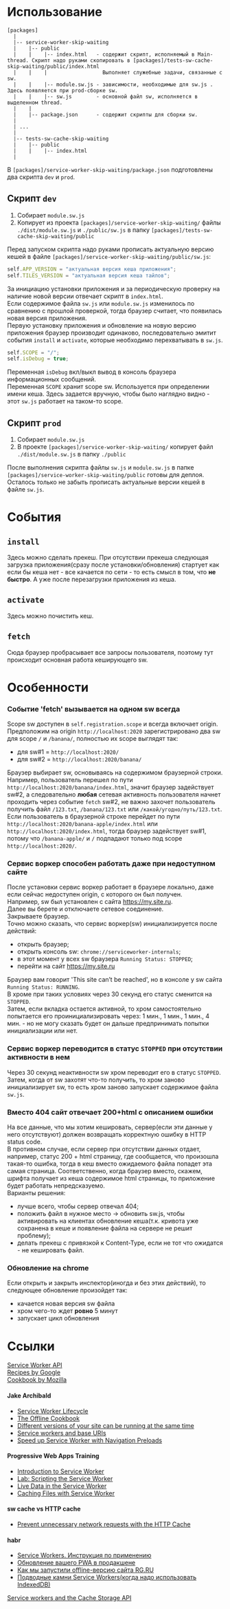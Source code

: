 # Использование

```
[packages]
  |
  |-- service-worker-skip-waiting
  |    |-- public
  |    |    |-- index.html   - содержит скрипт, исполняемый в Main-thread. Скрипт надо руками скопировать в [packages]/tests-sw-cache-skip-waiting/public/index.html
  |    |    |                  Выполняет служебные задачи, связанные с sw.
  |    |    |-- module.sw.js - зависимости, необходимые для sw.js . Здесь появляется при prod-сборке sw.
  |    |    |-- sw.js        - основной файл sw, исполняется в выделенном thread.
  |    |
  |    |-- package.json      - содержит скрипты для сборки sw.
  |
  | ...
  |
  |-- tests-sw-cache-skip-waiting
  |    |-- public
  |    |    |-- index.html
  |
```

В `[packages]/service-worker-skip-waiting/package.json` подготовлены два скрипта `dev` и `prod`.

## Скрипт `dev`

1. Собирает `module.sw.js`
2. Копирует из проекта `[packages]/service-worker-skip-waiting/` файлы `./dist/module.sw.js` и `./public/sw.js` в папку `[packages]/tests-sw-cache-skip-waiting/public`

Перед запуском скрипта надо руками прописать актуальную версию кешей в файле `[packages]/service-worker-skip-waiting/public/sw.js`:

```js
self.APP_VERSION = "актуальная версия кеша приложения";
self.TILES_VERSION = "актуальная версия кеша тайлов";
```

За инициацию установки приложения и за периодическую проверку на наличие новой версии отвечает скрипт в `index.html`.  
Если содержимое файла `sw.js` или `module.sw.js` изменилось по сравнению с прошлой проверкой, тогда браузер считает, что появилась новая версия приложения.  
Первую установку приложения и обновление на новую версию приложения браузер производит одинаково, последовательно эмитит события `install` и `activate`, которые необходимо перехватывать в `sw.js`.

```js
self.SCOPE = "/";
self.isDebug = true;
```

Переменная `isDebug` вкл/выкл вывод в консоль браузера информационных сообщений.  
Переменная `SCOPE` хранит scope sw. Используется при определении имени кеша. Здесь задается вручную, чтобы было наглядно видно - этот `sw.js` работает на таком-то scope.

## Скрипт `prod`

1. Собирает `module.sw.js`
2. В проекте `[packages]/service-worker-skip-waiting/` копирует файл `./dist/module.sw.js` в папку `./public`

После выполнения скрипта файлы `sw.js` и `module.sw.js` в папке `[packages]/service-worker-skip-waiting/public` готовы для деплоя.  
Осталось только не забыть прописать актуальные версии кешей в файле `sw.js`.

# События

## `install`

Здесь можно сделать прекеш. При отсутствии прекеша следующая загрузка приложения(сразу после установки/обновления) стартует как если бы кеша нет - все качается по сети - то есть смысл в том, что **не быстро**. А уже после перезагрузки приложения из кеша.

## `activate`

Здесь можно почистить кеш.

## `fetch`

Сюда браузер пробрасывает все запросы пользователя, поэтому тут происходит основная работа кеширующего sw.

# Особенности

### Событие 'fetch' вызывается на одном sw всегда

Scope sw доступен в `self.registration.scope` и всегда включает origin. Предположим на origin `http://localhost:2020` зарегистрировано два sw для scope `/` и `/banana/`, полностью их scope выглядят так:

- для sw#1 = `http://localhost:2020/`
- для sw#2 = `http://localhost:2020/banana/`

Браузер выбирает sw, основываясь на содержимом браузерной строки.  
Например, пользователь перешел по пути `http://localhost:2020/banana/index.html`, значит браузер задействует sw#2, а следовательно **любая** сетевая активность пользователя начнет проходить через событие `fetch` sw#2, не важно захочет пользователь получить файл `/123.txt`, `/banana/123.txt` или `/какой/угодно/путь/123.txt`.  
Если пользователь в браузерной строке перейдет по пути `http://localhost:2020/banana-apple/index.html` или `http://localhost:2020/index.html`, тогда браузер задействует sw#1, потому что `/banana-apple/` и `/` подпадают только под scope `http://localhost:2020/`.

### Сервис воркер способен работать даже при недоступном сайте

После установки сервис воркер работает в браузере локально, даже если сейчас недоступен origin, с которого он был получен.  
Например, sw был установлен с сайта https://my.site.ru.  
Далее вы берете и отключаете сетевое соединение.  
Закрываете браузер.  
Точно можно сказать, что сервис воркер(sw) инициализируется после действий:

- открыть браузер;
- открыть консоль sw: `chrome://serviceworker-internals`;
- в этот момент у всех sw браузера `Running Status: STOPPED`;
- перейти на сайт https://my.site.ru

Браузер вам говорит 'This site can’t be reached', но в консоле у sw сайта `Running Status: RUNNING`.   
В хроме при таких условиях через 30 секунд его статус сменится на `STOPPED`.    
Затем, если вкладка остается активной, то хром самостоятельно попытается его проинициализировать через: 1 мин., 1 мин., 1 мин., 4 мин. - но не могу сказать будет он дальше предпринимать попытки инициализации или нет.

### Сервис воркер переводится в статус `STOPPED` при отсутствии активности в нем

Через 30 секунд неактивности sw хром переводит его в статус `STOPPED`.  
Затем, когда от sw захотят что-то получить, то хром заново инициализирует sw, то есть хром заново запускает содержимое файла `sw.js`.

### Вместо 404 сайт отвечает 200+html с описанием ошибки

На все данные, что мы хотим кешировать, сервер(если эти данные у него отсутствуют) должен возвращать корректную ошибку в HTTP status code.  
В противном случае, если сервер при отсутствии данных отдает, например, статус 200 + html страницу, где сообщается, что произошла такая-то ошибка, тогда в кеш вместо ожидаемого файла попадет эта самая страница. Соответственно, когда браузер вместо, скажем, шрифта получает из кеша содержимое html страницы, то приложение будет работать непредсказуемо.  
Варианты решения:

- лучше всего, чтобы сервер отвечал 404;
- положить файл в нужное место -> обновить sw.js, чтобы активировать на клиентах обновление кеша(т.к. кривота уже сохранена в кеше и появление файла на сервере не решит проблему);
- делать прекеш с привязкой к Content-Type, если не тот что ожидатся - не кешировать файл.

### Обновление на chrome

Если открыть и закрыть инспектор(иногда и без этих действий), то следующее обновление произойдет так:

- качается новая версия sw файла
- хром чего-то ждет **ровно** 5 минут
- запускает цикл обновления

# Ссылки

[Service Worker API](https://developer.mozilla.org/en-US/docs/Web/API/Service_Worker_API)  
[Recipes by Google](https://googlechrome.github.io/samples/service-worker/)  
[Cookbook by Mozilla](https://serviceworke.rs/)

#### Jake Archibald

- [Service Worker Lifecycle](https://developers.google.com/web/fundamentals/primers/service-workers/lifecycle)
- [The Offline Cookbook](https://web.dev/offline-cookbook/)
- [Different versions of your site can be running at the same time](https://jakearchibald.com/2020/multiple-versions-same-time/)
- [Service workers and base URIs](https://jakearchibald.com/2016/service-workers-and-base-uris/)
- [Speed up Service Worker with Navigation Preloads](https://developers.google.com/web/updates/2017/02/navigation-preload)

#### Progressive Web Apps Training

- [Introduction to Service Worker](https://developers.google.com/web/ilt/pwa/introduction-to-service-worker)
- [Lab: Scripting the Service Worker](https://developers.google.com/web/ilt/pwa/lab-scripting-the-service-worker)
- [Live Data in the Service Worker](https://developers.google.com/web/ilt/pwa/live-data-in-the-service-worker)
- [Caching Files with Service Worker](https://developers.google.com/web/ilt/pwa/caching-files-with-service-worker)

#### sw cache vs HTTP cache

- [Prevent unnecessary network requests with the HTTP Cache](https://web.dev/http-cache/)

#### habr

- [Service Workers. Инструкция по применению](https://habr.com/ru/company/2gis/blog/345552/)
- [Обновление вашего PWA в продакшене](https://habr.com/ru/post/535428/)
- [Как мы запустили offline-версию сайта RG.RU](https://habr.com/ru/company/oleg-bunin/blog/348150/)
- [Подводные камни Service Workers(когда надо использовать IndexedDB)](https://habr.com/ru/post/351194/)

[Service workers and the Cache Storage API](https://web.dev/service-workers-cache-storage/)
